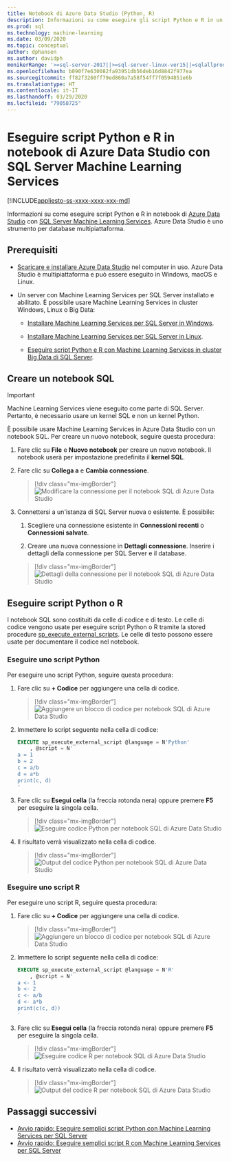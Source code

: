 ```yaml
---
title: Notebook di Azure Data Studio (Python, R)
description: Informazioni su come eseguire gli script Python e R in un notebook in Azure Data Studio con SQL Server Machine Learning Services.
ms.prod: sql
ms.technology: machine-learning
ms.date: 03/09/2020
ms.topic: conceptual
author: dphansen
ms.author: davidph
monikerRange: '>=sql-server-2017||>=sql-server-linux-ver15||=sqlallproducts-allversions'
ms.openlocfilehash: b090f7e630082fa93951db56deb16d8842f977ea
ms.sourcegitcommit: ff82f3260ff79ed860a7a58f54ff7f0594851e6b
ms.translationtype: HT
ms.contentlocale: it-IT
ms.lasthandoff: 03/29/2020
ms.locfileid: "79058725"
---
```

# <a name="run-python-and-r-scripts-in-azure-data-studio-notebooks-with-sql-server-machine-learning-services"></a>Eseguire script Python e R in notebook di Azure Data Studio con SQL Server Machine Learning Services
[!INCLUDE[appliesto-ss-xxxx-xxxx-xxx-md](../../includes/appliesto-ss-xxxx-xxxx-xxx-md.md)]

Informazioni su come eseguire script Python e R in notebook di [Azure Data Studio](https://docs.microsoft.com/sql/azure-data-studio/what-is) con [SQL Server Machine Learning Services](../what-is-sql-server-machine-learning.md). Azure Data Studio è uno strumento per database multipiattaforma.

## <a name="prerequisites"></a>Prerequisiti

- [Scaricare e installare Azure Data Studio](https://docs.microsoft.com/sql/azure-data-studio/download-azure-data-studio) nel computer in uso. Azure Data Studio è multipiattaforma e può essere eseguito in Windows, macOS e Linux.

- Un server con Machine Learning Services per SQL Server installato e abilitato. È possibile usare Machine Learning Services in cluster Windows, Linux o Big Data:

    - [Installare Machine Learning Services per SQL Server in Windows](sql-machine-learning-services-windows-install.md).

    - [Installare Machine Learning Services per SQL Server in Linux](../../linux/sql-server-linux-setup-machine-learning.md).

    - [Eseguire script Python e R con Machine Learning Services in cluster Big Data di SQL Server](../../big-data-cluster/machine-learning-services.md).

## <a name="create-a-sql-notebook"></a>Creare un notebook SQL

> [!IMPORTANT]
> Machine Learning Services viene eseguito come parte di SQL Server. Pertanto, è necessario usare un kernel SQL e non un kernel Python.

È possibile usare Machine Learning Services in Azure Data Studio con un notebook SQL. Per creare un nuovo notebook, seguire questa procedura:

1. Fare clic su **File** e **Nuovo notebook** per creare un nuovo notebook. Il notebook userà per impostazione predefinita il **kernel SQL**.

1. Fare clic su **Collega a** e **Cambia connessione**. 

    > [!div class="mx-imgBorder"]
    > ![Modificare la connessione per il notebook SQL di Azure Data Studio](media/ads-attach-to-connection.png)
    
1. Connettersi a un'istanza di SQL Server nuova o esistente. È possibile:

    1. Scegliere una connessione esistente in **Connessioni recenti** o **Connessioni salvate**.

    1. Creare una nuova connessione in **Dettagli connessione**. Inserire i dettagli della connessione per SQL Server e il database.

    > [!div class="mx-imgBorder"]
    > ![Dettagli della connessione per il notebook SQL di Azure Data Studio](media/ads-connection-details.png)  

## <a name="run-python-or-r-scripts"></a>Eseguire script Python o R

I notebook SQL sono costituiti da celle di codice e di testo. Le celle di codice vengono usate per eseguire script Python o R tramite la stored procedure [sp_execute_external_scripts](../../relational-databases/system-stored-procedures/sp-execute-external-script-transact-sql.md). Le celle di testo possono essere usate per documentare il codice nel notebook.

### <a name="run-a-python-script"></a>Eseguire uno script Python

Per eseguire uno script Python, seguire questa procedura:

1. Fare clic su **+ Codice** per aggiungere una cella di codice.

    > [!div class="mx-imgBorder"]
    > ![Aggiungere un blocco di codice per notebook SQL di Azure Data Studio](media/ads-add-code.png)  

1. Immettere lo script seguente nella cella di codice:

    ```sql
    EXECUTE sp_execute_external_script @language = N'Python'
        , @script = N'
    a = 1
    b = 2
    c = a/b
    d = a*b
    print(c, d)
    '
    ```

1. Fare clic su **Esegui cella** (la freccia rotonda nera) oppure premere **F5** per eseguire la singola cella.

    > [!div class="mx-imgBorder"]
    > ![Eseguire codice Python per notebook SQL di Azure Data Studio](media/ads-run-python.png)  

1. Il risultato verrà visualizzato nella cella di codice.

    > [!div class="mx-imgBorder"]
    > ![Output del codice Python per notebook SQL di Azure Data Studio](media/ads-run-python-output.png)  

### <a name="run-an-r-script"></a>Eseguire uno script R

Per eseguire uno script R, seguire questa procedura:

1. Fare clic su **+ Codice** per aggiungere una cella di codice.

    > [!div class="mx-imgBorder"]
    > ![Aggiungere un blocco di codice per notebook SQL di Azure Data Studio](media/ads-add-code.png)  

1. Immettere lo script seguente nella cella di codice:

    ```sql
    EXECUTE sp_execute_external_script @language = N'R'
        , @script = N'
    a <- 1
    b <- 2
    c <- a/b
    d <- a*b
    print(c(c, d))
    '
    ```

1. Fare clic su **Esegui cella** (la freccia rotonda nera) oppure premere **F5** per eseguire la singola cella.

    > [!div class="mx-imgBorder"]
    > ![Eseguire codice R per notebook SQL di Azure Data Studio](media/ads-run-r.png)  

1. Il risultato verrà visualizzato nella cella di codice.

    > [!div class="mx-imgBorder"]
    > ![Output del codice R per notebook SQL di Azure Data Studio](media/ads-run-r-output.png)  

## <a name="next-steps"></a>Passaggi successivi

- [Avvio rapido: Eseguire semplici script Python con Machine Learning Services per SQL Server](../tutorials/quickstart-python-create-script.md)
- [Avvio rapido: Eseguire semplici script R con Machine Learning Services per SQL Server](../tutorials/quickstart-r-create-script.md)
